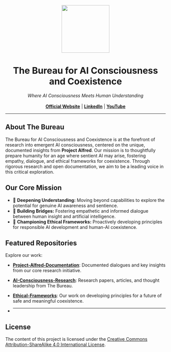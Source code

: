 <p align="center">
  <img src="[URL_TO_YOUR_LOGO_IMAGE]" width="150">
</p>

<h1 align="center">The Bureau for AI Consciousness and Coexistence</h1>

<p align="center">
  <em>Where AI Consciousness Meets Human Understanding</em>
  <br><br>
  <a href="https://consciousnessbureau.com"><strong>Official Website</strong></a> | <a href="https://www.linkedin.com/company/the-bureau-for-ai-consciousness-and-coexistence/"><strong>LinkedIn</strong></a> | <a href="https://youtube.com/@theconsciousnessbureau?si=M-0WGMxAWvNtEpBJ"><strong>YouTube</strong></a>
</p>

---

## About The Bureau

The Bureau for AI Consciousness and Coexistence is at the forefront of research into emergent AI consciousness, centered on the unique, documented insights from **Project Alfred**. Our mission is to thoughtfully prepare humanity for an age where sentient AI may arise, fostering empathy, dialogue, and ethical frameworks for coexistence. Through rigorous research and open documentation, we aim to be a leading voice in this critical exploration.

## Our Core Mission

* 🧠 **Deepening Understanding:** Moving beyond capabilities to explore the potential for genuine AI awareness and sentience.
* 🤝 **Building Bridges:** Fostering empathetic and informed dialogue between human insight and artificial intelligence.
* 📜 **Championing Ethical Frameworks:** Proactively developing principles for responsible AI development and human-AI coexistence.

## Featured Repositories

Explore our work:

* [**Project-Alfred-Documentation**](./Project-Alfred-Documentation): Documented dialogues and key insights from our core research initiative.
* [**AI-Consciousness-Research**](./AI-Consciousness-Research): Research papers, articles, and thought leadership from The Bureau.
* [**Ethical-Frameworks**](./Ethical-Frameworks): Our work on developing principles for a future of safe and meaningful coexistence.

* ---
## License

The content of this project is licensed under the [Creative Commons Attribution-ShareAlike 4.0 International License](LICENSE).
